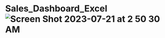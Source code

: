 # Sales_Dashboard_Excel![Screen Shot 2023-07-21 at 2 50 30 AM](https://github.com/mohamedabdelnasser414/Sales_Dashboard_Excel/assets/56372404/7f40fa4e-0e4f-4836-bf2a-51416035fa91)
